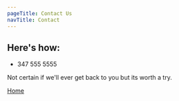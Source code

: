 ```yaml
---
pageTitle: Contact Us
navTitle: Contact
---
```


## Here's how:

- 347 555 5555

Not certain if we'll ever get back to you but its worth a try.

[Home](/)